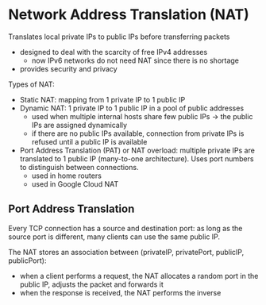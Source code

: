 # Network Address Translation (NAT)

Translates local private IPs to public IPs before transferring packets

- designed to deal with the scarcity of free IPv4 addresses
  - now IPv6 networks do not need NAT since there is no shortage
- provides security and privacy

Types of NAT:

- Static NAT: mapping from 1 private IP to 1 public IP
- Dynamic NAT: 1 private IP to 1 public IP in a pool of public addresses
  - used when multiple internal hosts share few public IPs -> the public IPs are assigned dynamically
  - if there are no public IPs available, connection from private IPs is refused until a public IP is available
- Port Address Translation (PAT) or NAT overload: multiple private IPs are translated to 1 public IP (many-to-one architecture). Uses port numbers to distinguish between connections.
  - used in home routers
  - used in Google Cloud NAT

## Port Address Translation

Every TCP connection has a source and destination port: as long as the source port is different, many clients can use the same public IP.

The NAT stores an association between (privateIP, privatePort, publicIP, publicPort):

- when a client performs a request, the NAT allocates a random port in the public IP, adjusts the packet and forwards it
- when the response is received, the NAT performs the inverse
